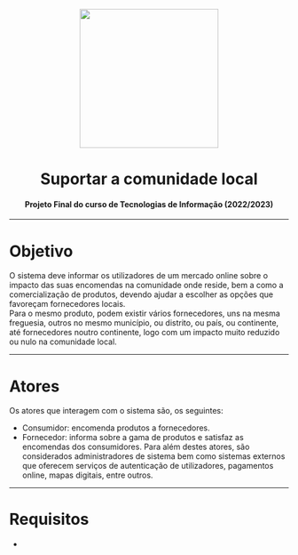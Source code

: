 <p align="center">
    <img src="https://pt.freelogodesign.org/assets/img/categories/10/logo-img-01.svg" width="250">
</p> 

# <h1 align="center">Suportar a comunidade local</h1>
<h4 align="center">Projeto Final do curso de Tecnologias de Informação (2022/2023)</h4> 

<hr>

# Objetivo
O sistema deve informar os utilizadores de um mercado online sobre o impacto das suas encomendas na comunidade onde reside, bem a como a comercialização de produtos, devendo ajudar a escolher as opções que favoreçam fornecedores locais. <br>
Para o mesmo produto, podem existir vários fornecedores, uns na mesma freguesia, outros no mesmo município, ou distrito, ou país, ou continente, até fornecedores noutro continente, logo com um impacto muito reduzido ou nulo na comunidade local.

<hr> 

# Atores 
Os atores que interagem com o sistema são, os seguintes: 
* Consumidor: encomenda produtos a fornecedores.
* Fornecedor: informa sobre a gama de produtos e satisfaz as encomendas dos consumidores.
Para além destes atores, são considerados administradores de sistema bem como sistemas externos que oferecem serviços de autenticação de utilizadores,
pagamentos online, mapas digitais, entre outros. 

<hr> 

# Requisitos 

* 


